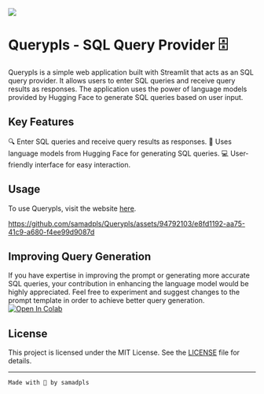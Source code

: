 
<img src="https://github.com/samadpls/Querypls/assets/94792103/525bb160-1fdd-4316-b678-d9a7d86d2d3a">

# Querypls - SQL Query Provider 🗄

Querypls is a simple web application built with Streamlit that acts as an SQL query provider. It allows users to enter SQL queries and receive query results as responses. The application uses the power of language models provided by Hugging Face to generate SQL queries based on user input.

## Key Features

🔍 Enter SQL queries and receive query results as responses.
🤖 Uses language models from Hugging Face for generating SQL queries.
💻 User-friendly interface for easy interaction.

## Usage

To use Querypls, visit the website [here](https://querypls.streamlit.app/).




https://github.com/samadpls/Querypls/assets/94792103/e8fd1192-aa75-41c9-a680-f4ee99d9087d






## Improving Query Generation

If you have expertise in improving the prompt or generating more accurate SQL queries, your contribution in enhancing the language model would be highly appreciated. Feel free to experiment and suggest changes to the prompt template in order to achieve better query generation.
<a target="_blank" href="https://colab.research.google.com/github/samadpls/Querypls/blob/main/Querypls.ipynb"><img src="https://colab.research.google.com/assets/colab-badge.svg" alt="Open In Colab"/></a>
## License

This project is licensed under the MIT License. See the [LICENSE](LICENSE) file for details.

---

`Made with 🤍 by samadpls`
